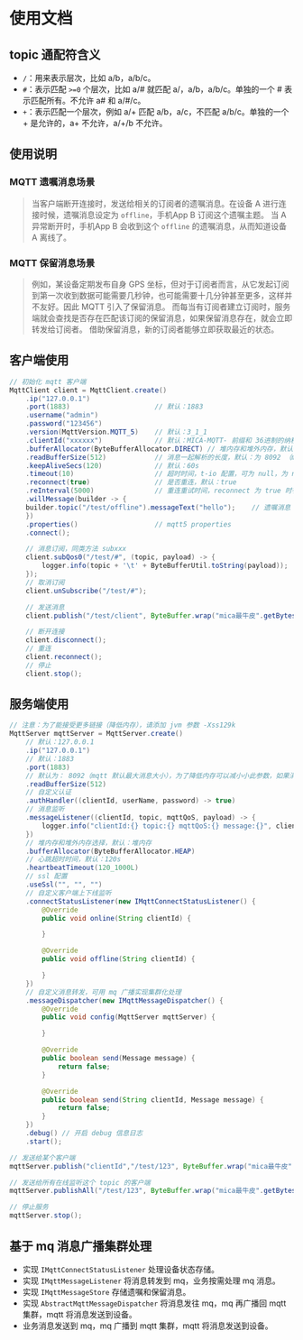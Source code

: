 # 使用文档

## topic 通配符含义
- `/`：用来表示层次，比如 a/b，a/b/c。
- `#`：表示匹配 `>=0` 个层次，比如 a/# 就匹配 a/，a/b，a/b/c。单独的一个 # 表示匹配所有。不允许 a# 和 a/#/c。
- `+`：表示匹配一个层次，例如 a/+ 匹配 a/b，a/c，不匹配 a/b/c。单独的一个 + 是允许的，a+ 不允许，a/+/b 不允许。

## 使用说明

### MQTT 遗嘱消息场景

> 当客户端断开连接时，发送给相关的订阅者的遗嘱消息。在设备 A 进行连接时候，遗嘱消息设定为 `offline`，手机App B 订阅这个遗嘱主题。
> 当 A 异常断开时，手机App B 会收到这个 `offline` 的遗嘱消息，从而知道设备 A 离线了。

### MQTT 保留消息场景

> 例如，某设备定期发布自身 GPS 坐标，但对于订阅者而言，从它发起订阅到第一次收到数据可能需要几秒钟，也可能需要十几分钟甚至更多，这样并不友好。因此 MQTT 引入了保留消息。
> 而每当有订阅者建立订阅时，服务端就会查找是否存在匹配该订阅的保留消息，如果保留消息存在，就会立即转发给订阅者。
> 借助保留消息，新的订阅者能够立即获取最近的状态。

## 客户端使用
```java
// 初始化 mqtt 客户端
MqttClient client = MqttClient.create()
    .ip("127.0.0.1")
    .port(1883)						// 默认：1883
    .username("admin")
    .password("123456")
    .version(MqttVersion.MQTT_5) 	// 默认：3_1_1
    .clientId("xxxxxx")				// 默认：MICA-MQTT- 前缀和 36进制的纳秒数
    .bufferAllocator(ByteBufferAllocator.DIRECT) // 堆内存和堆外内存，默认：堆内存
    .readBufferSize(512) 			// 消息一起解析的长度，默认：为 8092 （mqtt 消息最大长度）
    .keepAliveSecs(120)  			// 默认：60s
    .timeout(10)					// 超时时间，t-io 配置，可为 null，为 null 时，t-io 默认为 5
    .reconnect(true)				// 是否重连，默认：true
    .reInterval(5000)				// 重连重试时间，reconnect 为 true 时有效，t-io 默认为：5000
    .willMessage(builder -> {
    builder.topic("/test/offline").messageText("hello");	// 遗嘱消息
    })
    .properties()					// mqtt5 properties
    .connect();

    // 消息订阅，同类方法 subxxx
    client.subQos0("/test/#", (topic, payload) -> {
        logger.info(topic + '\t' + ByteBufferUtil.toString(payload));
    });
    // 取消订阅
    client.unSubscribe("/test/#");

    // 发送消息
    client.publish("/test/client", ByteBuffer.wrap("mica最牛皮".getBytes(StandardCharsets.UTF_8)));

    // 断开连接
    client.disconnect();
    // 重连
    client.reconnect();
    // 停止
    client.stop();
```

## 服务端使用
```java
// 注意：为了能接受更多链接（降低内存），请添加 jvm 参数 -Xss129k
MqttServer mqttServer = MqttServer.create()
	// 默认：127.0.0.1
	.ip("127.0.0.1")
	// 默认：1883
	.port(1883)
	// 默认为： 8092（mqtt 默认最大消息大小），为了降低内存可以减小小此参数，如果消息过大 t-io 会尝试解析多次（建议根据实际业务情况而定）
	.readBufferSize(512)
	// 自定义认证
	.authHandler((clientId, userName, password) -> true)
	// 消息监听
	.messageListener((clientId, topic, mqttQoS, payload) -> {
		logger.info("clientId:{} topic:{} mqttQoS:{} message:{}", clientId, topic, mqttQoS, ByteBufferUtil.toString(payload));
	})
	// 堆内存和堆外内存选择，默认：堆内存
	.bufferAllocator(ByteBufferAllocator.HEAP)
	// 心跳超时时间，默认：120s
	.heartbeatTimeout(120_1000L)
	// ssl 配置
	.useSsl("", "", "")
	// 自定义客户端上下线监听
	.connectStatusListener(new IMqttConnectStatusListener() {
		@Override
		public void online(String clientId) {

		}

		@Override
		public void offline(String clientId) {

		}
	})
	// 自定义消息转发，可用 mq 广播实现集群化处理
	.messageDispatcher(new IMqttMessageDispatcher() {
		@Override
		public void config(MqttServer mqttServer) {

		}

		@Override
		public boolean send(Message message) {
			return false;
		}

		@Override
		public boolean send(String clientId, Message message) {
			return false;
		}
	})
	.debug() // 开启 debug 信息日志
	.start();

// 发送给某个客户端
mqttServer.publish("clientId","/test/123", ByteBuffer.wrap("mica最牛皮".getBytes()), MqttQoS.EXACTLY_ONCE);

// 发送给所有在线监听这个 topic 的客户端
mqttServer.publishAll("/test/123", ByteBuffer.wrap("mica最牛皮".getBytes()), MqttQoS.EXACTLY_ONCE);

// 停止服务
mqttServer.stop();
```

## 基于 mq 消息广播集群处理

- 实现 `IMqttConnectStatusListener` 处理设备状态存储。
- 实现 `IMqttMessageListener` 将消息转发到 mq，业务按需处理 mq 消息。
- 实现 `IMqttMessageStore` 存储遗嘱和保留消息。
- 实现 `AbstractMqttMessageDispatcher` 将消息发往 mq，mq 再广播回 mqtt 集群，mqtt 将消息发送到设备。
- 业务消息发送到 mq，mq 广播到 mqtt 集群，mqtt 将消息发送到设备。
